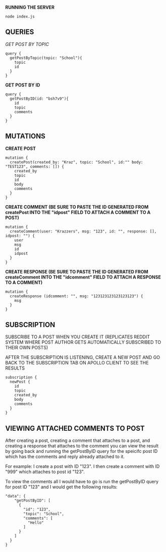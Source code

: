 
**RUNNING THE SERVER**

    node index.js



**QUERIES**
-

*GET POST BY TOPIC*

    query {
      getPostByTopic(topic: "School"){
        topic
        id
      }
    }

**GET POST BY ID**

    query {
      getPostByID(id: "bsh7v9"){
        id
        topic
        comments
      }
    }


**MUTATIONS**
-


**CREATE POST**

    mutation {
      createPost(created_by: "Kraz", topic: "School", id:"" body: "TEST123", comments: []) {
        created_by
        topic
        id
        body
        comments
      }
    }

**CREATE COMMENT (BE SURE TO PASTE THE ID GENERATED FROM createPost INTO THE "idpost" FIELD TO ATTACH A COMMENT TO A POST)**

    mutation {
      createComment(user: "Krazzers", msg: "123", id: "", response: [], idpost: "") {
        user
        msg
        id
        idpost
      }
    }

**CREATE RESPONSE (BE SURE TO PASTE THE ID GENERATED FROM createComment INTO THE "idcomment" FIELD TO ATTACH A RESPONSE TO A COMMENT)**

    mutation {
      createResponse (idcomment: "", msg: "123123123123123123") {
        msg
      }
    }


**SUBSCRIPTION**
-


SUBSCRIBE TO A POST WHEN YOU CREATE IT (REPLICATES REDDIT SYSTEM WHERE POST AUTHOR GETS AUTOMATICALLY SUBSCRIBED TO THEIR OWN POSTS)

AFTER THE SUBSCRIPTION IS LISTENING, CREATE A NEW POST AND GO BACK TO THE SUBSCRIPTION TAB ON APOLLO CLIENT TO SEE THE RESULTS

    subscription {
      newPost {
        id
        topic
        created_by
        body
        comments
      }
    }


**VIEWING ATTACHED COMMENTS TO POST**
-

After creating a post, creating a comment that attaches to a post, and creating a response that attaches to the comment you can view the result by going back and running
the getPostByID query for the speicifc post ID which has the comments and reply already attached to it.

For example: I create a post with ID "123". I then create a comment with ID "999" which attaches to post id "123".

To view the comments all I would have to go is run the getPostByID query for post ID "123" and I would get the following results:

    "data": {
        "getPostByID": [
          {
            "id": "123",
            "topic": "School",
            "comments": [
              "Hello"
            ]
          }
        ]
      }
    }


